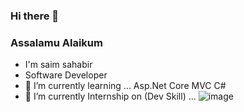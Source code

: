 ### Hi there 👋
### Assalamu Alaikum
- I'm saim sahabir 
- Software Developer
- 🌱 I’m currently learning ... Asp.Net Core MVC C#
- 🔭 I’m currently Internship on  (Dev Skill)  ... ![image](https://user-images.githubusercontent.com/87026727/155271700-ca3ad670-2235-46e0-ae3b-55e511986267.png)


<!--
**saim-sahabir/saim-sahabir** is a ✨ _special_ ✨ repository because its `README.md` (this file) appears on your GitHub profile.

Here are some ideas to get you started:



- 🌱 I’m currently learning ...
- 👯 I’m looking to collaborate on ...
- 🤔 I’m looking for help with ...
- 💬 Ask me about ...
- 📫 How to reach me: ...
- 😄 Pronouns: ...
- ⚡ Fun fact: ...
-->
